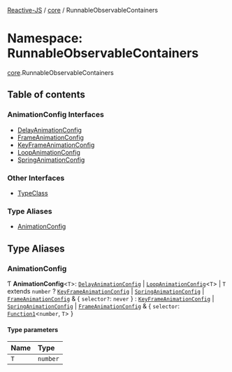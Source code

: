 [Reactive-JS](../README.md) / [core](core.md) / RunnableObservableContainers

# Namespace: RunnableObservableContainers

[core](core.md).RunnableObservableContainers

## Table of contents

### AnimationConfig Interfaces

- [DelayAnimationConfig](../interfaces/core.RunnableObservableContainers.DelayAnimationConfig.md)
- [FrameAnimationConfig](../interfaces/core.RunnableObservableContainers.FrameAnimationConfig.md)
- [KeyFrameAnimationConfig](../interfaces/core.RunnableObservableContainers.KeyFrameAnimationConfig.md)
- [LoopAnimationConfig](../interfaces/core.RunnableObservableContainers.LoopAnimationConfig.md)
- [SpringAnimationConfig](../interfaces/core.RunnableObservableContainers.SpringAnimationConfig.md)

### Other Interfaces

- [TypeClass](../interfaces/core.RunnableObservableContainers.TypeClass.md)

### Type Aliases

- [AnimationConfig](core.RunnableObservableContainers.md#animationconfig)

## Type Aliases

### AnimationConfig

Ƭ **AnimationConfig**<`T`\>: [`DelayAnimationConfig`](../interfaces/core.RunnableObservableContainers.DelayAnimationConfig.md) \| [`LoopAnimationConfig`](../interfaces/core.RunnableObservableContainers.LoopAnimationConfig.md)<`T`\> \| `T` extends `number` ? [`KeyFrameAnimationConfig`](../interfaces/core.RunnableObservableContainers.KeyFrameAnimationConfig.md) \| [`SpringAnimationConfig`](../interfaces/core.RunnableObservableContainers.SpringAnimationConfig.md) \| [`FrameAnimationConfig`](../interfaces/core.RunnableObservableContainers.FrameAnimationConfig.md) & { `selector?`: `never`  } : [`KeyFrameAnimationConfig`](../interfaces/core.RunnableObservableContainers.KeyFrameAnimationConfig.md) \| [`SpringAnimationConfig`](../interfaces/core.RunnableObservableContainers.SpringAnimationConfig.md) \| [`FrameAnimationConfig`](../interfaces/core.RunnableObservableContainers.FrameAnimationConfig.md) & { `selector`: [`Function1`](functions.md#function1)<`number`, `T`\>  }

#### Type parameters

| Name | Type |
| :------ | :------ |
| `T` | `number` |
